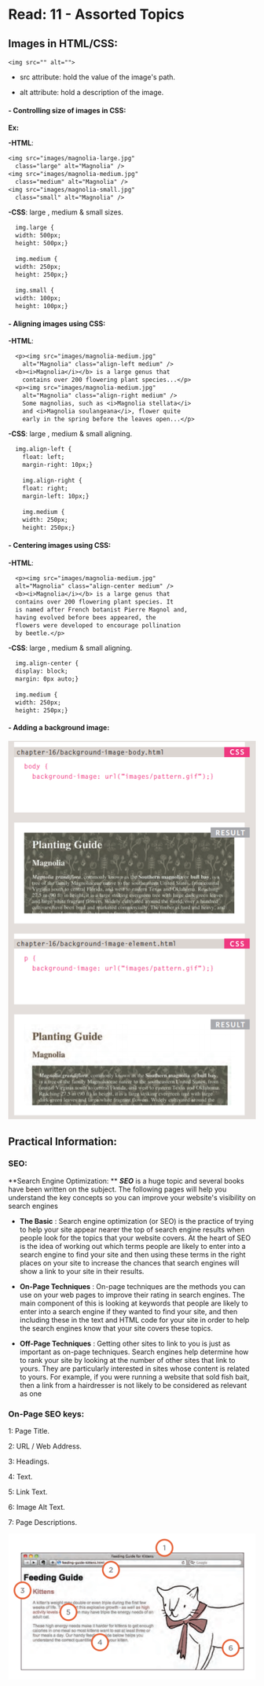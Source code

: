 # Read: 11 - Assorted Topics

## Images in HTML/CSS:
    <img src="" alt="">
- src attribute: hold the value of the image's path.

- alt attribute: hold a description of the image.

#### - Controlling size of images in **CSS**:
**Ex:**

**-HTML**:

    <img src="images/magnolia-large.jpg"
      class="large" alt="Magnolia" />
    <img src="images/magnolia-medium.jpg"
      class="medium" alt="Magnolia" />
    <img src="images/magnolia-small.jpg"
      class="small" alt="Magnolia" />


**-CSS**: large , medium & small sizes.

      img.large {
      width: 500px;
      height: 500px;}

      img.medium {
      width: 250px;
      height: 250px;}

      img.small {
      width: 100px;
      height: 100px;}


#### - Aligning images using  **CSS**:
**-HTML**:

      <p><img src="images/magnolia-medium.jpg"
        alt="Magnolia" class="align-left medium" />
      <b><i>Magnolia</i></b> is a large genus that
        contains over 200 flowering plant species...</p>
      <p><img src="images/magnolia-medium.jpg"
        alt="Magnolia" class="align-right medium" />
        Some magnolias, such as <i>Magnolia stellata</i>
        and <i>Magnolia soulangeana</i>, flower quite
        early in the spring before the leaves open...</p>


**-CSS**: large , medium & small aligning.

      img.align-left {
        float: left;
        margin-right: 10px;}

        img.align-right {
        float: right;
        margin-left: 10px;}

        img.medium {
        width: 250px;
        height: 250px;}



#### - Centering images using  **CSS**:
**-HTML**:

      <p><img src="images/magnolia-medium.jpg"
      alt="Magnolia" class="align-center medium" />
      <b><i>Magnolia</i></b> is a large genus that
      contains over 200 flowering plant species. It
      is named after French botanist Pierre Magnol and,
      having evolved before bees appeared, the
      flowers were developed to encourage pollination
      by beetle.</p>


**-CSS**: large , medium & small aligning.

      img.align-center {
      display: block;
      margin: 0px auto;}

      img.medium {
      width: 250px;
      height: 250px;}



#### - Adding a background image:
![bk image](bk.PNG)




## Practical Information:

### SEO:
**Search Engine Optimization: **
***SEO*** is a huge topic and several books have been written on the subject.
The following pages will help you understand the key concepts so you can
improve your website's visibility on search engines


- **The Basic** :
Search engine optimization (or
SEO) is the practice of trying
to help your site appear nearer
the top of search engine results
when people look for the topics
that your website covers.
At the heart of SEO is the idea of
working out which terms people
are likely to enter into a search
engine to find your site and then
using these terms in the right
places on your site to increase
the chances that search engines
will show a link to your site in
their results.

- **On-Page Techniques** :
On-page techniques are the
methods you can use on your
web pages to improve their
rating in search engines.
The main component of this is
looking at keywords that people
are likely to enter into a search
engine if they wanted to find
your site, and then including
these in the text and HTML code
for your site in order to help the
search engines know that your
site covers these topics.


- **Off-Page Techniques** :
Getting other sites to link to you
is just as important as on-page
techniques. Search engines help
determine how to rank your
site by looking at the number of
other sites that link to yours.
They are particularly interested
in sites whose content is related
to yours. For example, if you
were running a website that
sold fish bait, then a link from
a hairdresser is not likely to be
considered as relevant as one 


### On-Page SEO keys:
1: Page Title.

2: URL / Web Address.

3: Headings.

4: Text.

5: Link Text.

6: Image Alt Text.

7: Page Descriptions.

![seo keys](seo1.PNG)
